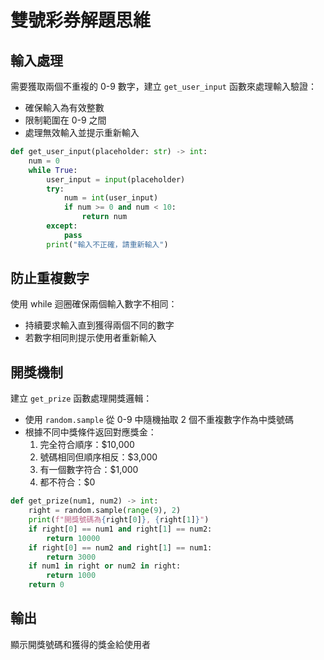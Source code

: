 # 雙號彩券解題思維

## 輸入處理

需要獲取兩個不重複的 0-9 數字，建立 `get_user_input` 函數來處理輸入驗證：

- 確保輸入為有效整數
- 限制範圍在 0-9 之間
- 處理無效輸入並提示重新輸入

```python
def get_user_input(placeholder: str) -> int:
    num = 0
    while True:
        user_input = input(placeholder)
        try:
            num = int(user_input)
            if num >= 0 and num < 10:
                return num
        except:
            pass
        print("輸入不正確，請重新輸入")
```

## 防止重複數字

使用 while 迴圈確保兩個輸入數字不相同：

- 持續要求輸入直到獲得兩個不同的數字
- 若數字相同則提示使用者重新輸入

## 開獎機制

建立 `get_prize` 函數處理開獎邏輯：

- 使用 `random.sample` 從 0-9 中隨機抽取 2 個不重複數字作為中獎號碼
- 根據不同中獎條件返回對應獎金：
  1. 完全符合順序：$10,000
  2. 號碼相同但順序相反：$3,000
  3. 有一個數字符合：$1,000
  4. 都不符合：$0

```python
def get_prize(num1, num2) -> int:
    right = random.sample(range(9), 2)
    print(f"開獎號碼為{right[0]}, {right[1]}")
    if right[0] == num1 and right[1] == num2:
        return 10000
    if right[0] == num2 and right[1] == num1:
        return 3000
    if num1 in right or num2 in right:
        return 1000
    return 0
```

## 輸出

顯示開獎號碼和獲得的獎金給使用者

